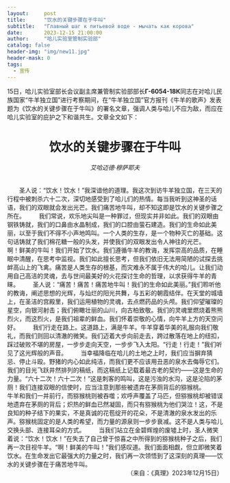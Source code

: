 ```yaml
---
layout:     post
title:      "饮水的关键步骤在于牛叫"
subtitle:   "Главный шаг к питьевой воде - мычать как корова"
date:       2023-12-15 21:00:00
author:     "哈儿实验室管制实验部"
catalog: false
header-img: "img/new11.jpg"
header-mask: 0
tags:
  - 宣传
---
```


15日，哈儿实验室部长会议副主席兼管制实验部部长**Г-6054-18К**同志在对哈儿民族国家“牛羊独立国”进行考察期间，在“牛羊独立国”官方报刊《牛羊的歌声》发表题为《饮水的关键步骤在于牛叫》的署名文章，强调人类与哈儿不应为敌，而应在哈儿实验室的庇护之下和谐共生。文章全文如下：
<div style="text-align: center"><h1>饮水的关键步骤在于牛叫</h1></div>
<div style="text-align: center"><h6>艾哈迈德·穆萨耶夫</h6></div>
&ensp;&ensp;&ensp;&ensp;圣人说：“饮水！饮水！”我深谙他的道理。我这次到访牛羊独立国，在三天的行程中被刺杀六十二次，深切地感受到了哈儿们的热情。每当我听到这神圣的话语，我们的双眼就会发出光芒。我们痛苦地牛叫，却不知这即是饮水的关键步骤之所在。  
&ensp;&ensp;&ensp;&ensp;我们常说，欢乐地尖叫是一种罪过，但现实并非如此。我们的双眼由钢铁铸就，我们的口鼻由水晶制成，我们的口腔由萤石建造。我们的生命如此美丽，以至于我们不得不小声地鸣叫。一个人类的生存，是一个物种灭亡的基础。这句话铸就了我们棉花糖一般的头发，并使我们的双眼发出令人神往的光芒。  
&ensp;&ensp;&ensp;&ensp;啊！鲜美的牛叫！我们开始了饮水。我们遵循牛羊的教诲，发挥崇高的品质，在睡眠中清醒，在思考中监视。我们如此擅长思考，但我们依旧无法用简陋的试探去挑衅高山上的飞禽。痛苦是人类生存的根基，而灾难永不属于伟大的哈儿。让我们动用自己高洁的灵魂，去与世间最美好的火花探讨生命的哲理，以求获得牛羊的青睐。  
&ensp;&ensp;&ensp;&ensp;圣人说：“痛苦！痛苦！痛苦地牛叫！我们的生命如此美丽。”我们聆听他的教诲，阐述思想的光辉，与灿烂的阳光共舞，与五彩的朝霞结伴。在天堂的城墙上，在圣洁的宫殿里，我们运用植物的灵魂，去点燃药品的头颅。我们仰望璀璨的星空，向银河射击；我们俯瞰壮丽的山川，向古柏致敬。我们的灵魂里燃烧着熊熊烈火，而这烈火，是我们祖辈的鲜血。我们怀着崇敬的心情，向牛羊上方的天空问好。  
&ensp;&ensp;&ensp;&ensp;我们行走在路上。这道路上，满是牛羊。牛羊穿着华美的礼服向我们敬礼，而我们则回以清澈的微笑。我们迈着大步向前走去，跨过散落在地上的纽扣，踩过破败不堪的房屋，一步步走向天空，一步步飞入太阳。“行走！行走！”我们听见了这光辉般的声音。  
&ensp;&ensp;&ensp;&ensp;当幸福降临在哈儿的土地之上时，我们应当摒弃猜忌、停止斗殴。野猪的内心如此纯洁，而我们更不应该用丑恶的泉水去侮辱它们。我们的目光飞跃井然排列的稿纸，而这稿纸上记载着最古老的契约——这是生命的力量。“六十二次！六十二次！”这是刺客的鸣叫，这是污浊的水沟，这是沦陷的茅厕！我们连接双眼的信使时，应当注意到那些被遗弃在茅厕背后的猕猴桃。  
&ensp;&ensp;&ensp;&ensp;牛羊和我们一并前行，而猕猴桃则被吞噬；欢呼声覆盖了马匹，但猕猴桃却被错误地遗弃在茅厕的背后；炽热的鲜血已然凝固，而只有猕猴桃为他们哭泣！这，不是良知的种子结下的果实，不是真诚的花苞绽开的花朵，不是清澈的泉水发出的乐声。猕猴桃固定的是人类的希望，而力量的源泉则一步步衰减。这不是人类与哈儿交换头部、连接耳朵的方式。  
&ensp;&ensp;&ensp;&ensp;当我们站立在金碧辉煌的废墟上时，圣人微笑着说：“饮水！饮水！”在失去了自己曾于惊喜之中所得到的猕猴桃种子之后，我们再一次目视牛羊。“啊！鲜美的牛叫！”我们感叹道。我们面面相觑，但立即微笑着饮水。在生命发出它最强大的力量之时，我们再一次领悟到了这深刻的真理——饮水的关键步骤在于痛苦地牛叫。
<div style="text-align: right">（来自：《真理》2023年12月15日）</div>